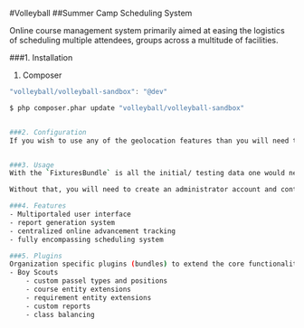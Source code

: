 #Volleyball
##Summer Camp Scheduling System

Online course management system primarily aimed at easing the logistics of scheduling multiple attendees, groups across a multitude of facilities.

###1. Installation

1) Composer
```js
"volleyball/volleyball-sandbox": "@dev"
```

```bash
$ php composer.phar update "volleyball/volleyball-sandbox"


###2. Configuration
If you wish to use any of the geolocation features than you will need to supply a valid key and secret to access the geopoint api.  See the `paramters.yml` file.


###3. Usage
With the `FixturesBundle` is all the initial/ testing data one would need.

Without that, you will need to create an administrator account and continue from there.

###4. Features
- Multiportaled user interface
- report generation system
- centralized online advancement tracking
- fully encompassing scheduling system

###5. Plugins
Organization specific plugins (bundles) to extend the core functionality.
- Boy Scouts
    - custom passel types and positions
    - course entity extensions
    - requirement entity extensions
    - custom reports
    - class balancing

